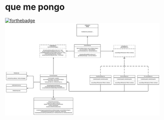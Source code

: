 # que me pongo
 
[![forthebadge](https://forthebadge.com/images/badges/built-with-love.svg)](https://forthebadge.com)
![diagrama](diagramas/qmp6.png)
